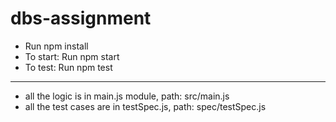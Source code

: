 # dbs-assignment
- Run npm install
- To start: Run npm start
- To test: Run npm test
---
- all the logic is in main.js module, path: src/main.js
- all the test cases are in  testSpec.js, path: spec/testSpec.js
